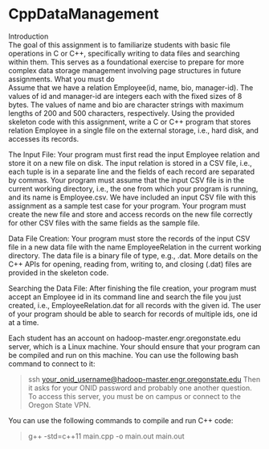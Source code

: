 # CppDataManagement

Introduction                                            
The goal of this assignment is to familiarize students with basic file operations in C or C++, specifically writing to data files and searching within them. This serves as a foundational exercise to prepare for more complex data storage management involving page structures in future assignments.
What you must do                                  
Assume that we have a relation Employee(id, name, bio, manager-id).  The values of id and manager-id are integers each with the fixed sizes of 8 bytes. The values of name and bio are character strings with maximum lengths of 200 and 500 characters, respectively. Using the provided skeleton code with this assignment, write a C or C++ program that stores relation Employee in a single file on the external storage, i.e., hard disk, and accesses its records.  

The Input File: Your program must first read the input Employee relation and store it on a new file on disk. The input relation is stored in a CSV file, i.e., each tuple is in a separate line and the fields of each record are separated by commas. Your program must assume that the input CSV file is in the current working directory, i.e., the one from which your program is running, and its name is Employee.csv. We have included an input CSV file with this assignment as a sample test case for your program. Your program must create the new file and store and access records on the new file correctly for other CSV files with the same fields as the sample file.

Data File Creation: Your program must store the records of the input CSV file in a new data file with the name EmployeeRelation in the current working directory. The data file is a binary file of type, e.g., .dat. More details on the C++ APIs for opening, reading from, writing to, and closing (.dat) files are provided in the skeleton code.

Searching the Data File: After finishing the file creation, your program must accept an Employee id in its command line and search the file you just created, i.e., EmployeeRelation.dat for all records with the given id. The user of your program should be able to search for records of multiple ids, one id at a time.

Each student has an account on hadoop-master.engr.oregonstate.edu server, which is a Linux machine. Your should ensure that your program can be compiled and run on this machine. You can use the following bash command to connect to it:

> ssh your_onid_username@hadoop-master.engr.oregonstate.edu
Then it asks for your ONID password and probably one another question. To access this server, you must be on campus or connect to the Oregon State VPN.

You can use the following commands to compile and run C++ code:

> g++ -std=c++11 main.cpp -o main.out
> main.out